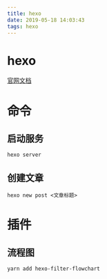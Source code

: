 ```yaml
---
title: hexo
date: 2019-05-18 14:03:43
tags: hexo
---
```


# hexo
[官网文档](https://hexo.io/zh-cn/)

# 命令
## 启动服务
`hexo server`
## 创建文章
`hexo new post <文章标题>`

# 插件
## 流程图
```
yarn add hexo-filter-flowchart
```